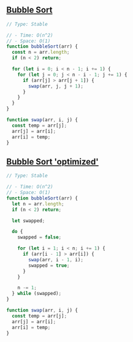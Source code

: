 ## [Bubble Sort](https://bigfrontend.dev/problem/implement-Bubble-Sort)

```js
// Type: Stable

// - Time: O(n^2)
// - Space: O(1)
function bubbleSort(arr) {
  const n = arr.length;
  if (n < 2) return;

  for (let i = 0; i < n - 1; i += 1) {
    for (let j = 0; j < n - i - 1; j += 1) {
      if (arr[j] > arr[j + 1]) {
        swap(arr, j, j + 1);
      }
    }
  }
}

function swap(arr, i, j) {
  const temp = arr[j];
  arr[j] = arr[i];
  arr[i] = temp;
}
```

## [Bubble Sort 'optimized'](https://bigfrontend.dev/problem/implement-Bubble-Sort)

```js
// Type: Stable

// - Time: O(n^2)
// - Space: O(1)
function bubbleSort(arr) {
  let n = arr.length;
  if (n < 2) return;

  let swapped;

  do {
    swapped = false;

    for (let i = 1; i < n; i += 1) {
      if (arr[i - 1] > arr[i]) {
        swap(arr, i - 1, i);
        swapped = true;
      }
    }

    n -= 1;
  } while (swapped);
}

function swap(arr, i, j) {
  const temp = arr[j];
  arr[j] = arr[i];
  arr[i] = temp;
}
```
